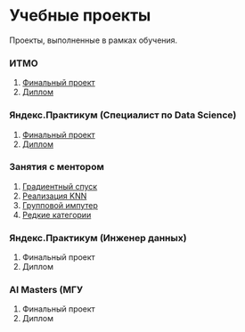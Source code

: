 # Учебные проекты
Проекты, выполненные в рамках обучения.

### ИТМО
1. [Финальный проект](ITMO/Final_ITMO.ipynb)
2. [Диплом](ITMO/ИТМО.pdf)

### Яндекс.Практикум (Специалист по Data Science)
1. [Финальный проект](YandexPracticumDS/Final_project_telecom.ipynb)
2. [Диплом](YandexPracticumDS/Diplom.pdf)

### Занятия с ментором
1. [Градиентный спуск](Mentor/GradientDescent.ipynb)
2. [Реализация KNN](Mentor/KNN.ipynb)
3. [Групповой импутер](Mentor/MeanGroupImputer.ipynb)
4. [Редкие категории](Mentor/RareCategories.ipynb)
   
### Яндекс.Практикум (Инженер данных)
1. Финальный проект
2. Диплом

### AI Masters (МГУ
1. Финальный проект
2. Диплом
